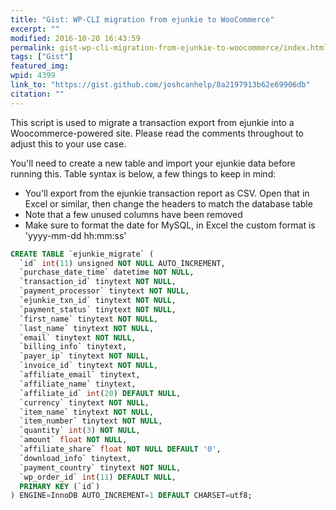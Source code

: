 ```yaml
---
title: "Gist: WP-CLI migration from ejunkie to WooCommerce"
excerpt: ""
modified: 2016-10-20 16:43:59
permalink: gist-wp-cli-migration-from-ejunkie-to-woocommerce/index.html
tags: ["Gist"]
featured_img:
wpid: 4399
link_to: "https://gist.github.com/joshcanhelp/8a2197913b62e69906db"
citation: ""
---
```



This script is used to migrate a transaction export from ejunkie into a Woocommerce-powered site. Please read the comments throughout to adjust this to your use case. 

You'll need to create a new table and import your ejunkie data before running this. Table syntax is below, a few things to keep in mind:

- You'll export from the ejunkie transaction report as CSV. Open that in Excel or similar, then change the headers to match the database table
- Note that a few unused columns have been removed
- Make sure to format the date for MySQL, in Excel the custom format is 'yyyy-mm-dd hh:mm:ss'

```sql
CREATE TABLE `ejunkie_migrate` (
  `id` int(11) unsigned NOT NULL AUTO_INCREMENT,
  `purchase_date_time` datetime NOT NULL,
  `transaction_id` tinytext NOT NULL,
  `payment_processor` tinytext NOT NULL,
  `ejunkie_txn_id` tinytext NOT NULL,
  `payment_status` tinytext NOT NULL,
  `first_name` tinytext NOT NULL,
  `last_name` tinytext NOT NULL,
  `email` tinytext NOT NULL,
  `billing_info` tinytext,
  `payer_ip` tinytext NOT NULL,
  `invoice_id` tinytext NOT NULL,
  `affiliate_email` tinytext,
  `affiliate_name` tinytext,
  `affiliate_id` int(20) DEFAULT NULL,
  `currency` tinytext NOT NULL,
  `item_name` tinytext NOT NULL,
  `item_number` tinytext NOT NULL,
  `quantity` int(3) NOT NULL,
  `amount` float NOT NULL,
  `affiliate_share` float NOT NULL DEFAULT '0',
  `download_info` tinytext,
  `payment_country` tinytext NOT NULL,
  `wp_order_id` int(11) DEFAULT NULL,
  PRIMARY KEY (`id`)
) ENGINE=InnoDB AUTO_INCREMENT=1 DEFAULT CHARSET=utf8;
```
